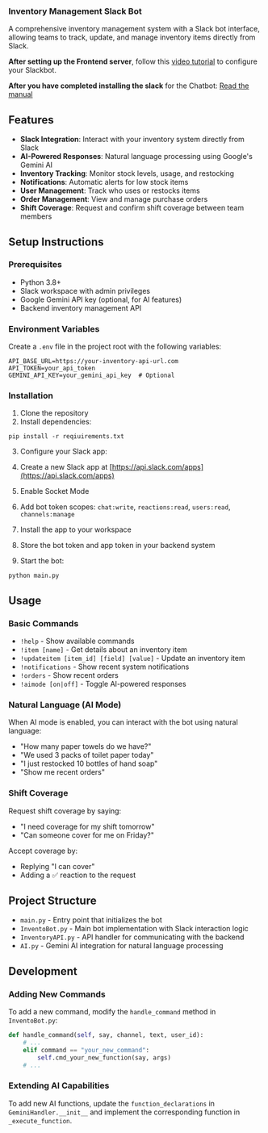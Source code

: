 ### Inventory Management Slack Bot

A comprehensive inventory management system with a Slack bot interface, allowing teams to track, update, and manage inventory items directly from Slack.

**After setting up the Frontend server**, follow this [video tutorial](https://youtu.be/fLMfvJNDZWE) to configure your Slackbot.

**After you have completed installing the slack** for the Chatbot: [Read the manual](https://www.shibampokhrel.com/InventoryManagementSystem/)


## Features

- **Slack Integration**: Interact with your inventory system directly from Slack
- **AI-Powered Responses**: Natural language processing using Google's Gemini AI
- **Inventory Tracking**: Monitor stock levels, usage, and restocking
- **Notifications**: Automatic alerts for low stock items
- **User Management**: Track who uses or restocks items
- **Order Management**: View and manage purchase orders
- **Shift Coverage**: Request and confirm shift coverage between team members

## Setup Instructions

### Prerequisites

- Python 3.8+
- Slack workspace with admin privileges
- Google Gemini API key (optional, for AI features)
- Backend inventory management API


### Environment Variables

Create a `.env` file in the project root with the following variables:

```plaintext
API_BASE_URL=https://your-inventory-api-url.com
API_TOKEN=your_api_token
GEMINI_API_KEY=your_gemini_api_key  # Optional
```

### Installation

1. Clone the repository
2. Install dependencies:

```plaintext
pip install -r reqiuirements.txt
```


3. Configure your Slack app:

1. Create a new Slack app at [https://api.slack.com/apps](https://api.slack.com/apps)
2. Enable Socket Mode
3. Add bot token scopes: `chat:write`, `reactions:read`, `users:read`, `channels:manage`
4. Install the app to your workspace
5. Store the bot token and app token in your backend system



4. Start the bot:

```plaintext
python main.py
```




## Usage

### Basic Commands

- `!help` - Show available commands
- `!item [name]` - Get details about an inventory item
- `!updateitem [item_id] [field] [value]` - Update an inventory item
- `!notifications` - Show recent system notifications
- `!orders` - Show recent orders
- `!aimode [on|off]` - Toggle AI-powered responses


### Natural Language (AI Mode)

When AI mode is enabled, you can interact with the bot using natural language:

- "How many paper towels do we have?"
- "We used 3 packs of toilet paper today"
- "I just restocked 10 bottles of hand soap"
- "Show me recent orders"


### Shift Coverage

Request shift coverage by saying:

- "I need coverage for my shift tomorrow"
- "Can someone cover for me on Friday?"


Accept coverage by:

- Replying "I can cover"
- Adding a ✅ reaction to the request


## Project Structure

- `main.py` - Entry point that initializes the bot
- `InventoBot.py` - Main bot implementation with Slack interaction logic
- `InventoryAPI.py` - API handler for communicating with the backend
- `AI.py` - Gemini AI integration for natural language processing


## Development

### Adding New Commands

To add a new command, modify the `handle_command` method in `InventoBot.py`:

```python
def handle_command(self, say, channel, text, user_id):
    # ...
    elif command == "your_new_command":
        self.cmd_your_new_function(say, args)
    # ...
```

### Extending AI Capabilities

To add new AI functions, update the `function_declarations` in `GeminiHandler.__init__` and implement the corresponding function in `_execute_function`.

